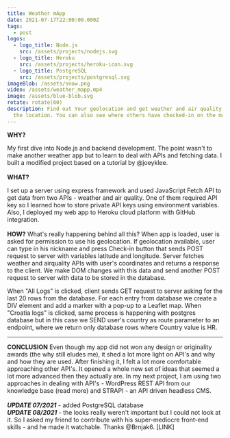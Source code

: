 ```yaml
---
title: Weather mApp
date: 2021-07-17T22:00:00.000Z
tags:
  - post
logos:
  - logo_title: Node.js
    src: /assets/projects/nodejs.svg
  - logo_title: Heroku
    src: /assets/projects/heroku-icon.svg
  - logo_title: PostgreSQL
    src: /assets/projects/postgresql.svg
imageBlob: /assets/snow.png
video: /assets/weather_mapp.mp4
image: /assets/blue-blob.svg
rotate: rotate(60)
description: Find out Your geolocation and get weather and air quality data for
  the location. You can also see where others have checked-in on the map.
---
```



__WHY?__

My first dive into Node.js and backend development. The point wasn't to make another weather app but to learn to deal with APIs and fetching data. I built a modified project based on a tutorial by @joeyklee. 
\
\
__WHAT?__

I set up a server using express framework and used JavaScript Fetch API to get data from two APIs - weather and air quality. One of them required API key so I learned how to store private API keys using environment variables. Also, I deployed my web app to Heroku cloud platform with GitHub integration.
\
\
__HOW?__
What's really happening behind all this? When app is loaded, user is asked for permission to use his geolocation. If geolocation available, user can type in his nickname and press Check-in button that sends POST request to server with variables latitude and longitude. Server fetches weather and airquality APIs with user's coordinates and returns a response to the client. We make DOM changes with this data and send another POST request to server with data to be stored in the database. 

When "All Logs" is clicked, client sends GET request to server asking for the last 20 rows from the database. For each entry from database we create a DIV element and add a marker with a pop-up to a Leaflet map. When "Croatia logs" is clicked, same process is happening with postgres database but in this case we SEND user's country as route parameter to an endpoint, where we return only database rows where Country value is HR.

---
__CONCLUSION__
Even though my app did not won any design or originality awards (the why still eludes me), it shed a lot more light on API's and why and how they are used. After finishing it, I felt a lot more comfortable approaching other API's. It opened a whole new set of ideas that seemed a lot more advanced then they actually are. 
In my next project, I am using two approaches in dealing with API's - WordPress REST API from our knowledge base (read more) and STRAPI - an API driven headless CMS.
\
\
**_UPDATE 07/2021_** -  added PostgreSQL database 
\
**_UPDATE 08/2021_** -  the looks really weren't important but I could not look at it. So I asked my friend to contribute with his super-mediocre front-end skills - and he made it watchable.
Thanks @Brnjak6. [LINK]
